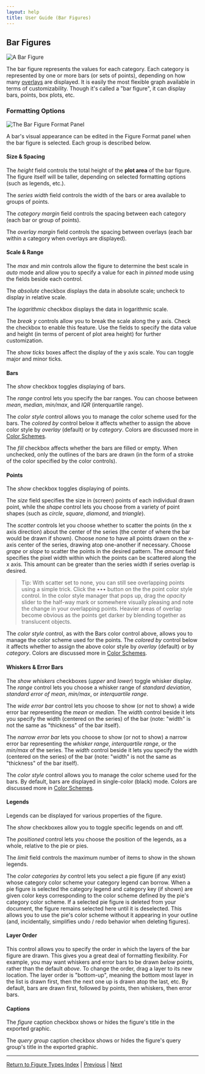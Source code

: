 ```yaml
---
layout: help
title: User Guide (Bar Figures)
---
```


## Bar Figures

![A Bar Figure](images/bar-example.png "A Bar Figure")

The bar figure represents the values for each category. Each category is represented by one or more bars (or sets of points), depending on how many [overlays]() are displayed. It is easily the most flexible graph available in terms of customizability. Though it's called a "bar figure", it can display bars, points, box plots, etc.

### Formatting Options

![The Bar Figure Format Panel](images/bar-format.png "The Bar Figure Format Panel")

A bar's visual appearance can be edited in the Figure Format panel when the bar figure is selected. Each group is described below.

#### Size &amp; Spacing

The *height* field controls the total height of the **plot area** of the bar figure. The figure itself will be taller, depending on selected formatting options (such as legends, etc.).

The *series width* field controls the width of the bars or area available to groups of points.

The *category margin* field controls the spacing between each category (each bar or group of points).

The *overlay margin* field controls the spacing between overlays (each bar within a category when overlays are displayed).

#### Scale &amp; Range

The *max* and *min* controls allow the figure to determine the best scale in *auto* mode and allow you to specify a value for each in *pinned* mode using the fields beside each control.

The *absolute* checkbox displays the data in absolute scale; uncheck to display in relative scale.

The *logarithmic* checkbox displays the data in logarithmic scale.

The *break y* controls allow you to break the scale along the y axis. Check the checkbox to enable this feature. Use the fields to specify the data value and height (in terms of percent of plot area height) for further customization.

The *show ticks* boxes affect the display of the y axis scale. You can toggle major and minor ticks.

#### Bars

The *show* checkbox toggles displaying of bars. 

The *range* control lets you specify the bar ranges. You can choose between *mean*, *median*, *min/max*, and *IQR* (interquartile range).

The *color style* control allows you to manage the color scheme used for the bars. The *colored by* control below it affects whether to assign the above color style by *overlay* (default) or by *category*. Colors are discussed more in [Color Schemes](guide-colorschemes).

The *fill* checkbox affects whether the bars are filled or empty. When unchecked, only the outlines of the bars are drawn (in the form of a stroke of the color specified by the color controls).

#### Points

The *show* checkbox toggles displaying of points. 

The *size* field specifies the size in (screen) points of each individual drawn point, while the *shape* control lets you choose from a variety of point shapes (such as *circle*, *square*, *diamond*, and *triangle*).

The *scatter* controls let you choose whether to scatter the points (in the x axis direction) about the center of the series (the center of where the bar would be drawn if shown). Choose *none* to have all points drawn on the x-axis center of the series, drawing atop one-another if necessary. Choose *grape* or *slope* to scatter the points in the desired pattern. The *amount* field specifies the pixel width within which the points can be scattered along the x axis. This amount can be greater than the series width if series overlap is desired.

> Tip: With scatter set to none, you can still see overlapping points using a simple trick. Click the ••• button on the the point color style control. In the color style manager that pops up, drag the *opacity* slider to the half-way mark or somewhere visually pleasing and note the change in your overlapping points. Heavier areas of overlap become obvious as the points get darker by blending together as translucent objects.

The *color style* control, as with the Bars color control above, allows you to manage the color scheme used for the points. The *colored by* control below it affects whether to assign the above color style by *overlay* (default) or by *category*. Colors are discussed more in [Color Schemes](guide-colorschemes).

#### Whiskers &amp; Error Bars

The *show whiskers* checkboxes (*upper* and *lower*) toggle whisker display. The *range* control lets you choose a whisker range of *standard deviation*, *standard error of mean*, *min/max*, or *interquartile range*.

The *wide error bar* control lets you choose to show (or not to show) a wide error bar representing the *mean* or *median*. The *width* control beside it lets you specify the width (centered on the series) of the bar (note: "width" is not the same as "thickness" of the bar itself).

The *narrow error bar* lets you choose to show (or not to show) a narrow error bar representing the *whisker range*, *interquartile range*, or the *min/max* of the series. The *width* control beside it lets you specify the width (centered on the series) of the bar (note: "width" is not the same as "thickness" of the bar itself).

The *color style* control allows you to manage the color scheme used for the bars. By default, bars are displayed in single-color (black) mode. Colors are discussed more in [Color Schemes](guide-colorschemes).

#### Legends

Legends can be displayed for various properties of the figure.

The *show* checkboxes allow you to toggle specific legends on and off.

The *positioned* control lets you choose the position of the legends, as a whole, relative to the pie or pies.

The *limit* field controls the maximum number of items to show in the shown legends.

The *color categories by* control lets you select a pie figure (if any exist) whose category color scheme your category legend can borrow. When a pie figure is selected the category legend and category key (if shown) are given color keys corresponding to the color scheme defined by the pie's category color scheme. If a selected pie figure is deleted from your document, the figure remains selected here until it is deselected. This allows you to use the pie's color scheme without it appearing in your outline (and, incidentally, simplifies undo / redo behavior when deleting figures).

#### Layer Order

This control allows you to specify the order in which the layers of the bar figure are drawn. This gives you a great deal of formatting flexibility. For example, you may want whiskers and error bars to be drawn *below* points, rather than the default *above*. To change the order, drag a layer to its new location. The layer order is "bottom-up", meaning the bottom most layer in the list is drawn first, then the next one up is drawn atop the last, etc. By default, bars are drawn first, followed by points, then whiskers, then error bars.

#### Captions

The *figure* caption checkbox shows or hides the figure's title in the exported graphic.

The *query group* caption checkbox shows or hides the figure's query group's title in the exported graphic.

*****

[Return to Figure Types Index](guide-figuretypes) | [Previous](guide-pie) | [Next](guide-nplot)
